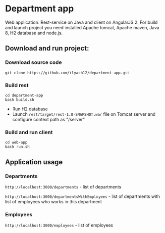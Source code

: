 # Department app
Web application.
Rest-service on Java and client on AngularJS 2.
For build and launch project you need installed Apache tomcat, Apache maven, Java 8, H2 database and node.js.

## Download and run project:
### Download source code
```
git clone https://github.com/ilyach12/department-app.git
```

### Build rest
```
cd department-app
bash build.sh
```
        
<ul>
    <li>Run H2 database</li>
    <li>Launch <code>rest/target/rest-1.0-SNAPSHOT.war</code> file on Tomcat server and configure context path as "/server"</li>
</ul>

### Build and run client
```
cd web-app
bash run.sh
```

## Application usage
### Departments

<code>http://localhost:3000/departments</code> - list of departments

<code>http://localhost:3000/departmentsWithEmployees</code> - list of departments with list of employees who works in this department

### Employees

<code>http://localhost:3000/employees</code> - list of employees
